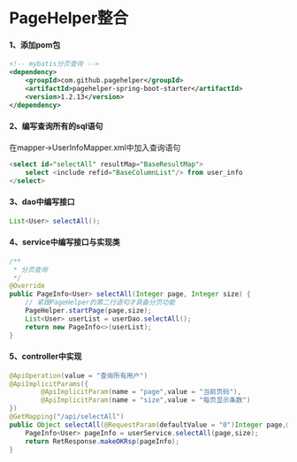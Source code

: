 #  PageHelper整合

#### 1、添加pom包
```xml
<!-- mybatis分页查询 -->
<dependency>
    <groupId>com.github.pagehelper</groupId>
    <artifactId>pagehelper-spring-boot-starter</artifactId>
    <version>1.2.13</version>
</dependency>
```
#### 2、编写查询所有的sql语句
在mapper->UserInfoMapper.xml中加入查询语句
```sql
<select id="selectAll" resultMap="BaseResultMap">
    select <include refid="BaseColumnList"/> from user_info
</select>
```
#### 3、dao中编写接口
```java
List<User> selectAll();
```
#### 4、service中编写接口与实现类
```java
/**
 * 分页查询
 */
@Override
public PageInfo<User> selectAll(Integer page, Integer size) {
    // 紧跟PageHelper的第二行语句才具备分页功能
    PageHelper.startPage(page,size);
    List<User> userList = userDao.selectAll();
    return new PageInfo<>(userList);
}
```
#### 5、controller中实现
```java
@ApiOperation(value = "查询所有用户")
@ApiImplicitParams({
        @ApiImplicitParam(name = "page",value = "当前页码"),
        @ApiImplicitParam(name = "size",value = "每页显示条数")
})
@GetMapping("/api/selectAll")
public Object selectAll(@RequestParam(defaultValue = "0")Integer page,@RequestParam(defaultValue = "1")Integer size){
    PageInfo<User> pageInfo = userService.selectAll(page,size);
    return RetResponse.makeOKRsp(pageInfo);
}
```